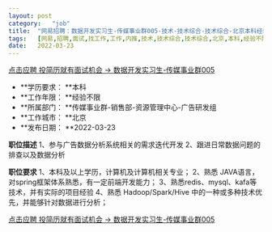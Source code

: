 ```yaml
---
layout:	post
category:	"job"
title:	"网易招聘：数据开发实习生-传媒事业群005-技术-技术综合-技术综合-北京本科经验不限"
tags:	[网易,招聘,面试,找工作,工作,内推,技术,技术综合,技术综合,北京,本科,经验不限]
date:	2022-03-23
---
```


[点击应聘 投简历就有面试机会 -> 数据开发实习生-传媒事业群005](http://mobile.bole.netease.com/bole/boleDetail?id=39154&employeeId=346f03c3cda5f04c&key=all)



- **学历要求： **本科
- **工作年限： **经验不限
- **所属部门： **传媒事业群-销售部-资源管理中心-广告研发组
- **工作城市： **北京
- **发布日期： **2022-03-23



**职位描述**
1、参与广告数据分析系统相关的需求迭代开发
2、跟进日常数据问题的排查以及数据分析



**职位要求**
1、本科及以上学历，计算机及计算机相关专业；
2、熟悉 JAVA语言，对spring框架体系熟悉，有一定前端开发能力；
3、熟悉redis、mysql、kafa等技术，并有实际的项目经验
4、熟悉 Hadoop/Spark/Hive 中的一种或多种技术优先，并能够针对数据进行分析；



[点击应聘 投简历就有面试机会 -> 数据开发实习生-传媒事业群005](http://mobile.bole.netease.com/bole/boleDetail?id=39154&employeeId=346f03c3cda5f04c&key=all)